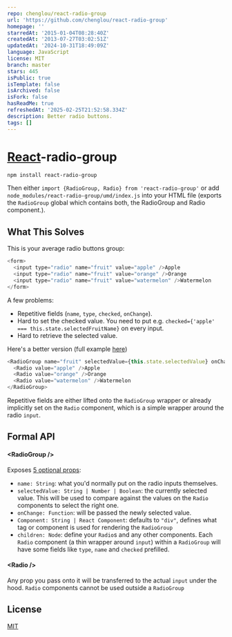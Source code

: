 ```yaml
---
repo: chenglou/react-radio-group
url: 'https://github.com/chenglou/react-radio-group'
homepage: ''
starredAt: '2015-01-04T08:28:40Z'
createdAt: '2013-07-27T03:02:51Z'
updatedAt: '2024-10-31T18:49:09Z'
language: JavaScript
license: MIT
branch: master
stars: 445
isPublic: true
isTemplate: false
isArchived: false
isFork: false
hasReadMe: true
refreshedAt: '2025-02-25T21:52:58.334Z'
description: Better radio buttons.
tags: []
---
```


# [React](http://facebook.github.io/react/)-radio-group

```
npm install react-radio-group
```

Then either `import {RadioGroup, Radio} from 'react-radio-group'` or add `node_modules/react-radio-group/umd/index.js` into your HTML file (exports the `RadioGroup` global which contains both, the RadioGroup and Radio component.).

## What This Solves
This is your average radio buttons group:

```js
<form>
  <input type="radio" name="fruit" value="apple" />Apple
  <input type="radio" name="fruit" value="orange" />Orange
  <input type="radio" name="fruit" value="watermelon" />Watermelon
</form>
```

A few problems:
- Repetitive fields (`name`, `type`, `checked`, `onChange`).
- Hard to set the checked value. You need to put e.g. `checked={'apple' === this.state.selectedFruitName}` on every input.
- Hard to retrieve the selected value.

Here's a better version (full example [here](https://github.com/chenglou/react-radio-group/blob/67a2bcdc7f3d0c8cb4d7762f82558d75c9592ea9/example/example.jsx))

```js
<RadioGroup name="fruit" selectedValue={this.state.selectedValue} onChange={this.handleChange}>
  <Radio value="apple" />Apple
  <Radio value="orange" />Orange
  <Radio value="watermelon" />Watermelon
</RadioGroup>
```

Repetitive fields are either lifted onto the `RadioGroup` wrapper or already implicitly set on the `Radio` component, which is a simple wrapper around the radio `input`.

## Formal API
#### &lt;RadioGroup />
Exposes [5 optional props](https://github.com/chenglou/react-radio-group/blob/67a2bcdc7f3d0c8cb4d7762f82558d75c9592ea9/index.jsx#L34-L46):
- `name: String`: what you'd normally put on the radio inputs themselves.
- `selectedValue: String | Number | Boolean`: the currently selected value. This will be used to compare against the values on the `Radio` components to select the right one.
- `onChange: Function`: will be passed the newly selected value.
- `Component: String | React Component`: defaults to `"div"`, defines what tag or component is used for rendering the `RadioGroup`
- `children: Node`: define your `Radio`s and any other components. Each `Radio` component (a thin wrapper around `input`) within a `RadioGroup` will have some fields like `type`, `name` and `checked` prefilled.

#### &lt;Radio />
Any prop you pass onto it will be transferred to the actual `input` under the hood. `Radio` components cannot be used outside a `RadioGroup`

## License

[MIT](./LICENSE)
